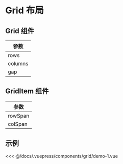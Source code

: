 # Grid 布局

## Grid 组件

| 参数    |
| ------- |
| rows    |
| columns |
| gap     |

## GridItem 组件

| 参数    |
| ------- |
| rowSpan |
| colSpan |


## 示例

<grid-demo-1 />
<<< @/docs/.vuepress/components/grid/demo-1.vue